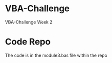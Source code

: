 # VBA-Challenge
VBA-Challenge Week 2

# Code Repo
The code is in the module3.bas file within the repo
